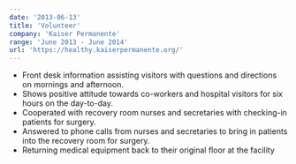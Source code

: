 ```yaml
---
date: '2013-06-13'
title: 'Volunteer'
company: 'Kaiser Permanente'
range: 'June 2013 - June 2014'
url: 'https://healthy.kaiserpermanente.org/'
---
```


- Front desk information assisting visitors with questions and directions on mornings and afternoon.
- Shows positive attitude towards co-workers and hospital visitors for six hours on the day-to-day.
- Cooperated with recovery room nurses and secretaries with checking-in patients for surgery.
- Answered to phone calls from nurses and secretaries to bring in patients into the recovery room for surgery.
- Returning medical equipment back to their original floor at the facility
